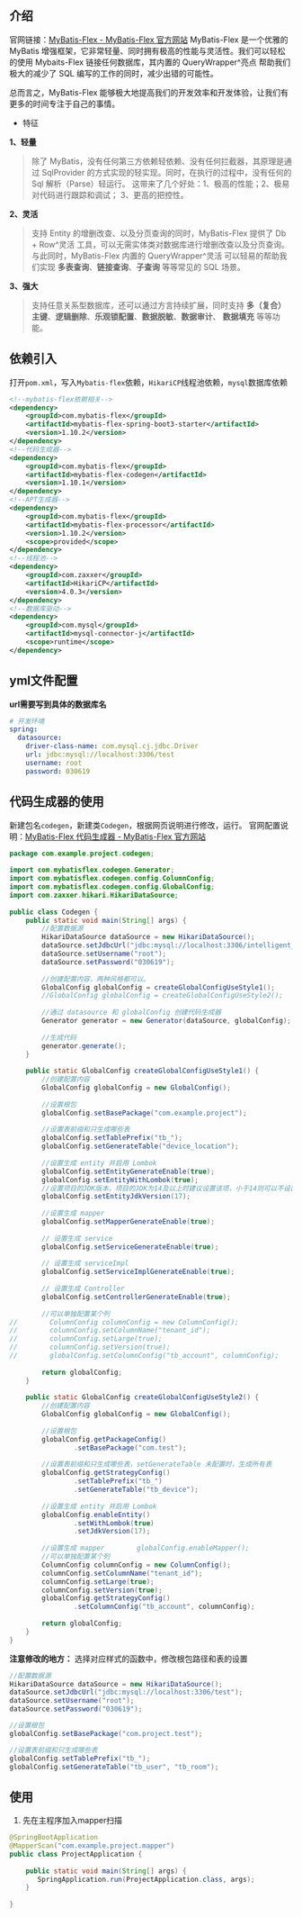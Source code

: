 ## 介绍
官网链接：[MyBatis-Flex - MyBatis-Flex 官方网站](https://mybatis-flex.com/)
MyBatis-Flex 是一个优雅的 MyBatis 增强框架，它非常轻量、同时拥有极高的性能与灵活性。我们可以轻松的使用 Mybaits-Flex 链接任何数据库，其内置的 QueryWrapper^亮点 帮助我们极大的减少了 SQL 编写的工作的同时，减少出错的可能性。

总而言之，MyBatis-Flex 能够极大地提高我们的开发效率和开发体验，让我们有更多的时间专注于自己的事情。

*  特征[​](https://mybatis-flex.com/zh/intro/what-is-mybatisflex.html#%E7%89%B9%E5%BE%81)

**1、轻量**

> 除了 MyBatis，没有任何第三方依赖轻依赖、没有任何拦截器，其原理是通过 SqlProvider 的方式实现的轻实现。同时，在执行的过程中，没有任何的 Sql 解析（Parse）轻运行。 这带来了几个好处：1、极高的性能；2、极易对代码进行跟踪和调试； 3、更高的把控性。

**2、灵活**

> 支持 Entity 的增删改查、以及分页查询的同时，MyBatis-Flex 提供了 Db + Row^灵活 工具，可以无需实体类对数据库进行增删改查以及分页查询。 与此同时，MyBatis-Flex 内置的 QueryWrapper^灵活 可以轻易的帮助我们实现 **多表查询**、**链接查询**、**子查询** 等等常见的 SQL 场景。

**3、强大**

> 支持任意关系型数据库，还可以通过方言持续扩展，同时支持 **多（复合）主键**、**逻辑删除**、**乐观锁配置**、**数据脱敏**、**数据审计**、 **数据填充** 等等功能。

## 依赖引入
打开`pom.xml`，写入`Mybatis-flex`依赖，`HikariCP`线程池依赖，`mysql`数据库依赖
```xml
<!--mybatis-flex依赖相关-->  
<dependency>  
    <groupId>com.mybatis-flex</groupId>  
    <artifactId>mybatis-flex-spring-boot3-starter</artifactId>  
    <version>1.10.2</version>  
</dependency>  
<!--代码生成器-->  
<dependency>  
    <groupId>com.mybatis-flex</groupId>  
    <artifactId>mybatis-flex-codegen</artifactId>  
    <version>1.10.1</version>  
</dependency>  
<!--APT生成器-->  
<dependency>  
    <groupId>com.mybatis-flex</groupId>  
    <artifactId>mybatis-flex-processor</artifactId>  
    <version>1.10.2</version>  
    <scope>provided</scope>  
</dependency>  
<!--线程池-->  
<dependency>  
    <groupId>com.zaxxer</groupId>  
    <artifactId>HikariCP</artifactId>  
    <version>4.0.3</version>  
</dependency>  
<!--数据库驱动-->  
<dependency>  
    <groupId>com.mysql</groupId>  
    <artifactId>mysql-connector-j</artifactId>  
    <scope>runtime</scope>  
</dependency>
```

## yml文件配置
**url需要写到具体的数据库名**
```yml
# 开发环境  
spring:  
  datasource:  
    driver-class-name: com.mysql.cj.jdbc.Driver  
    url: jdbc:mysql://localhost:3306/test  
    username: root  
    password: 030619
```

## 代码生成器的使用
新建包名`codegen`，新建类`Codegen`，根据网页说明进行修改，运行。
官网配置说明：[MyBatis-Flex 代码生成器 - MyBatis-Flex 官方网站](https://mybatis-flex.com/zh/others/codegen.html)
```java  
package com.example.project.codegen;  
  
import com.mybatisflex.codegen.Generator;  
import com.mybatisflex.codegen.config.ColumnConfig;  
import com.mybatisflex.codegen.config.GlobalConfig;  
import com.zaxxer.hikari.HikariDataSource;  
  
public class Codegen {  
    public static void main(String[] args) {  
        //配置数据源  
        HikariDataSource dataSource = new HikariDataSource();  
        dataSource.setJdbcUrl("jdbc:mysql://localhost:3306/intelligent_agriculture");  
        dataSource.setUsername("root");  
        dataSource.setPassword("030619");  
  
        //创建配置内容，两种风格都可以。  
        GlobalConfig globalConfig = createGlobalConfigUseStyle1();  
        //GlobalConfig globalConfig = createGlobalConfigUseStyle2();  
  
        //通过 datasource 和 globalConfig 创建代码生成器  
        Generator generator = new Generator(dataSource, globalConfig);  
  
        //生成代码  
        generator.generate();  
    }  
  
    public static GlobalConfig createGlobalConfigUseStyle1() {  
        //创建配置内容  
        GlobalConfig globalConfig = new GlobalConfig();  
  
        //设置根包  
        globalConfig.setBasePackage("com.example.project");  
  
        //设置表前缀和只生成哪些表  
        globalConfig.setTablePrefix("tb_");  
        globalConfig.setGenerateTable("device_location");  
  
        //设置生成 entity 并启用 Lombok
        globalConfig.setEntityGenerateEnable(true);  
        globalConfig.setEntityWithLombok(true);  
        //设置项目的JDK版本，项目的JDK为14及以上时建议设置该项，小于14则可以不设置  
        globalConfig.setEntityJdkVersion(17);  
  
        //设置生成 mapper        
        globalConfig.setMapperGenerateEnable(true);  
  
        // 设置生成 service       
        globalConfig.setServiceGenerateEnable(true);  
  
        // 设置生成 serviceImpl        
        globalConfig.setServiceImplGenerateEnable(true);  
  
        // 设置生成 Controller        
        globalConfig.setControllerGenerateEnable(true);  
  
        //可以单独配置某个列  
//        ColumnConfig columnConfig = new ColumnConfig();  
//        columnConfig.setColumnName("tenant_id");  
//        columnConfig.setLarge(true);  
//        columnConfig.setVersion(true);  
//        globalConfig.setColumnConfig("tb_account", columnConfig);  
  
        return globalConfig;  
    }  
  
    public static GlobalConfig createGlobalConfigUseStyle2() {  
        //创建配置内容  
        GlobalConfig globalConfig = new GlobalConfig();  
  
        //设置根包  
        globalConfig.getPackageConfig()  
                .setBasePackage("com.test");  
  
        //设置表前缀和只生成哪些表，setGenerateTable 未配置时，生成所有表  
        globalConfig.getStrategyConfig()  
                .setTablePrefix("tb_")  
                .setGenerateTable("tb_device");  
  
        //设置生成 entity 并启用 Lombok        
        globalConfig.enableEntity()  
                .setWithLombok(true)  
                .setJdkVersion(17);  
  
        //设置生成 mapper        globalConfig.enableMapper();  
        //可以单独配置某个列  
        ColumnConfig columnConfig = new ColumnConfig();  
        columnConfig.setColumnName("tenant_id");  
        columnConfig.setLarge(true);  
        columnConfig.setVersion(true);  
        globalConfig.getStrategyConfig()  
                .setColumnConfig("tb_account", columnConfig);  
  
        return globalConfig;  
    }  
}
```

**注意修改的地方：** 选择对应样式的函数中，修改根包路径和表的设置
```java
//配置数据源  
HikariDataSource dataSource = new HikariDataSource();  
dataSource.setJdbcUrl("jdbc:mysql://localhost:3306/test");  
dataSource.setUsername("root");  
dataSource.setPassword("030619");  

//设置根包  
globalConfig.setBasePackage("com.project.test");  

//设置表前缀和只生成哪些表  
globalConfig.setTablePrefix("tb_");  
globalConfig.setGenerateTable("tb_user", "tb_room");  
```

## 使用
1. 先在主程序加入mapper扫描
```java
@SpringBootApplication  
@MapperScan("com.example.project.mapper")  
public class ProjectApplication {  
  
    public static void main(String[] args) {  
       SpringApplication.run(ProjectApplication.class, args);  
    }  
  
}
```